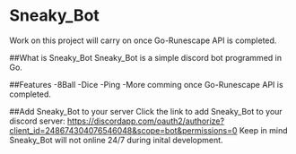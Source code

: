 # Sneaky_Bot
Work on this project will carry on once Go-Runescape API is completed.

##What is Sneaky_Bot
Sneaky_Bot is a simple discord bot programmed in Go.

##Features
-8Ball
-Dice
-Ping
-More comming once Go-Runescape API is completed.

##Add Sneaky_Bot to your server
Click the link to add Sneaky_Bot to your discord server:
https://discordapp.com/oauth2/authorize?client_id=248674304076546048&scope=bot&permissions=0
Keep in mind Sneaky_Bot will not online 24/7 during inital development.
